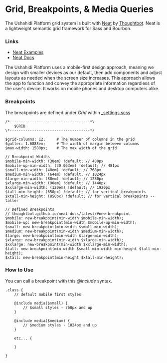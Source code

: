 # Grid, Breakpoints, & Media Queries

The Ushahidi Platform grid system is built with [Neat](http://neat.bourbon.io/) by [Thoughtbot](https://thoughtbot.com/). Neat is a lightweight semantic grid framework for Sass and Bourbon.

### Links

* [Neat Examples](http://neat.bourbon.io/examples/)
* [Neat Docs](http://thoughtbot.github.io/neat-docs/latest/)

The Ushahidi Platform uses a mobile-first design approach, meaning we design with smaller devices as our default, then add components and adjust layouts as needed when the screen size increases. This approach allows the app to function and convey the appropriate information regardless of the user's device. It works on mobile phones and desktop computers alike.

### Breakpoints

The breakpoints are defined under _Grid_ within [\_settings.scss](https://github.com/ushahidi/platform-pattern-library/blob/gh-pages/assets/sass/_settings.scss)

```text
/*------------------------------------*\
    $GRID
\*------------------------------------*/

$grid-columns: 12;     # The number of columns in the grid
$gutter: 1.6888em;     # The width of margin between columns
$max-width: 1580px;    # The max width of the grid

// Breakpoint Widths
$mobile-min-width: (30em) !default; // 480px
$mobile-up-min-width: (30.063em) !default; // 481px
$small-min-width: (48em) !default; // 768px
$medium-min-width: (64em) !default; // 1024px
$large-min-width: (80em) !default; // 1280px
$xlarge-min-width: (90em) !default; // 1440px
$xxlarge-min-width: (120em) !default; // 1920px
$tall-min-height: (650px) !default; // for vertical breakpoints
$xtall-min-height: (850px) !default; // for vertical breakpoints -- taller

// Defined Breakpoints
// thoughtbot.github.io/neat-docs/latest/#new-breakpoint
$mobile: new-breakpoint(min-width $mobile-min-width);
$mobile-up: new-breakpoint(min-width $mobile-up-min-width);
$small: new-breakpoint(min-width $small-min-width);
$medium: new-breakpoint(min-width $medium-min-width);
$large: new-breakpoint(min-width $large-min-width);
$xlarge: new-breakpoint(min-width $xlarge-min-width);
$xxlarge: new-breakpoint(min-width $xxlarge-min-width);
$tall: new-breakpoint(min-width $small-min-width min-height $tall-min-height);
$xtall: new-breakpoint(min-height $xtall-min-height);
```

### How to Use

You can call a breakpoint with this _@include_ syntax.

```text
.class {
    // default mobile first styles

    @include media($small) {
        // $small styles - 768px and up
    }

    @include media($medium) {
        // $medium styles - 1024px and up
    }

    etc... {

    }

}
```



